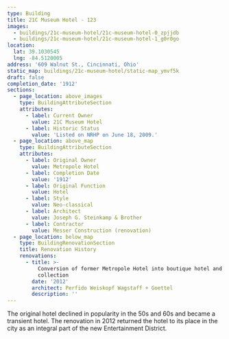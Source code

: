 ```yaml
---
type: Building
title: 21C Museum Hotel - 123
images:
  - buildings/21c-museum-hotel/21c-museum-hotel-0_zpjjdb
  - buildings/21c-museum-hotel/21c-museum-hotel-1_g0r0go
location:
  lat: 39.1030545
  lng: -84.5120005
address: '609 Walnut St., Cincinnati, Ohio'
static_map: buildings/21c-museum-hotel/static-map_ymvf5k
draft: false
completion_date: '1912'
sections:
  - page_location: above_images
    type: BuildingAttributeSection
    attributes:
      - label: Current Owner
        value: 21C Museum Hotel
      - label: Historic Status
        value: 'Listed on NRHP on June 18, 2009.'
  - page_location: above_map
    type: BuildingAttributeSection
    attributes:
      - label: Original Owner
        value: Metropole Hotel
      - label: Completion Date
        value: '1912'
      - label: Original Function
        value: Hotel
      - label: Style
        value: Neo-classical
      - label: Architect
        value: Joseph G. Steinkamp & Brother
      - label: Contractor
        value: Messer Construction (renovation)
  - page_location: below_map
    type: BuildingRenovationSection
    title: Renovation History
    renovations:
      - title: >-
          Conversion of former Metropole Hotel into boutique hotel and art
          collection
        date: '2012'
        architect: Perfido Weiskopf Wagstaff + Goettel
        description: ''
---
```


The original hotel declined in popularity in the 50s and 60s and became a transient hotel. The renovation in 2012 returned the hotel to its place in the city as an integral part of the new Entertainment District.
